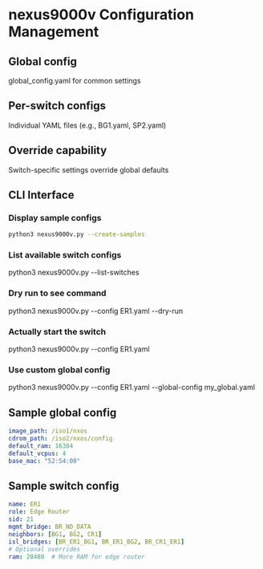 # nexus9000v Configuration Management

## Global config

global_config.yaml for common settings

## Per-switch configs

Individual YAML files (e.g., BG1.yaml, SP2.yaml)

## Override capability

Switch-specific settings override global defaults

## CLI Interface

### Display sample configs

```bash
python3 nexus9000v.py --create-samples
```

### List available switch configs

python3 nexus9000v.py --list-switches

### Dry run to see command

python3 nexus9000v.py --config ER1.yaml --dry-run

### Actually start the switch

python3 nexus9000v.py --config ER1.yaml

### Use custom global config

python3 nexus9000v.py --config ER1.yaml --global-config my_global.yaml

## Sample global config

```yaml
image_path: /iso1/nxos
cdrom_path: /iso2/nxos/config
default_ram: 16384
default_vcpus: 4
base_mac: "52:54:00"
```

## Sample switch config

```yaml
name: ER1
role: Edge Router
sid: 21
mgmt_bridge: BR_ND_DATA
neighbors: [BG1, BG2, CR1]
isl_bridges: [BR_ER1_BG1, BR_ER1_BG2, BR_CR1_ER1]
# Optional overrides
ram: 20480  # More RAM for edge router
```
